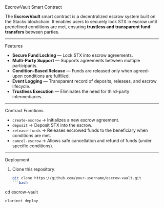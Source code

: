 EscrowVault Smart Contract

The **EscrowVault** smart contract is a decentralized escrow system built on the Stacks blockchain. It enables users to securely lock STX in escrow until predefined conditions are met, ensuring **trustless and transparent fund transfers** between parties.

---

Features
- **Secure Fund Locking** — Lock STX into escrow agreements.  
- **Multi-Party Support** — Supports agreements between multiple participants.  
- **Condition-Based Release** — Funds are released only when agreed-upon conditions are fulfilled.  
- **Event Logging** — Transparent record of deposits, releases, and escrow lifecycle.  
- **Trustless Execution** — Eliminates the need for third-party intermediaries.  

---

 Contract Functions
- `create-escrow` → Initializes a new escrow agreement.  
- `deposit` → Deposit STX into the escrow.  
- `release-funds` → Releases escrowed funds to the beneficiary when conditions are met.  
- `cancel-escrow` → Allows safe cancellation and refund of funds (under specific conditions).  

---

 Deployment
1. Clone this repository:
   ```bash
   git clone https://github.com/your-username/escrow-vault.git
   ```bash
cd escrow-vault
   ```bash
clarinet deploy

